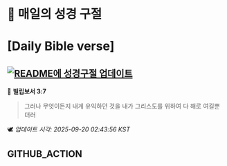 # 🙏 매일의 성경 구절
# [Daily Bible verse]
## [![README에 성경구절 업데이트](https://github.com/DONGSUKA/first_test/actions/workflows/update-readme-bible.yml/badge.svg)](https://github.com/DONGSUKA/first_test/actions/workflows/update-readme-bible.yml)
<!-- START_BIBLE_VERSE -->
📖 **빌립보서 3:7**
> 그러나 무엇이든지 내게 유익하던 것을 내가 그리스도를 위하여 다 해로 여길뿐더러

🕊️ _업데이트 시각: 2025-09-20 02:43:56 KST_
  <!-- END_BIBLE_VERSE -->
## GITHUB_ACTION
